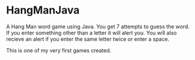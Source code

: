 # HangManJava
A Hang Man word game using Java.
You get 7 attempts to guess the word.
If you enter something other than a letter it will alert you.
You will also recieve an alert if you enter the same letter twice or enter a space.

This is one of my very first games created.
